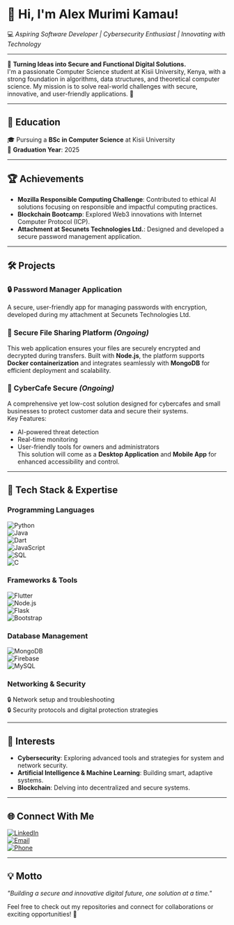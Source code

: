 # 👋 Hi, I'm Alex Murimi Kamau!  
💻 *Aspiring Software Developer | Cybersecurity Enthusiast | Innovating with Technology*

---

🎨 **Turning Ideas into Secure and Functional Digital Solutions.**  
I'm a passionate Computer Science student at Kisii University, Kenya, with a strong foundation in algorithms, data structures, and theoretical computer science. My mission is to solve real-world challenges with secure, innovative, and user-friendly applications. 🚀

---

## 📖 **Education**
🎓 Pursuing a **BSc in Computer Science** at Kisii University  
📅 **Graduation Year**: 2025  

---

## 🏆 **Achievements**
- **Mozilla Responsible Computing Challenge**: Contributed to ethical AI solutions focusing on responsible and impactful computing practices.
- **Blockchain Bootcamp**: Explored Web3 innovations with Internet Computer Protocol (ICP).
- **Attachment at Secunets Technologies Ltd.**: Designed and developed a secure password management application.

---

## 🛠️ **Projects**
### 🔒 **Password Manager Application**  
A secure, user-friendly app for managing passwords with encryption, developed during my attachment at Secunets Technologies Ltd.

### 🚀 **Secure File Sharing Platform** *(Ongoing)*  
This web application ensures your files are securely encrypted and decrypted during transfers. Built with **Node.js**, the platform supports **Docker containerization** and integrates seamlessly with **MongoDB** for efficient deployment and scalability.

### 🔧 **CyberCafe Secure** *(Ongoing)*  
A comprehensive yet low-cost solution designed for cybercafes and small businesses to protect customer data and secure their systems.  
Key Features:  
- AI-powered threat detection  
- Real-time monitoring  
- User-friendly tools for owners and administrators  
This solution will come as a **Desktop Application** and **Mobile App** for enhanced accessibility and control.

---

## 🔧 **Tech Stack & Expertise**
### **Programming Languages**  
![Python](https://img.shields.io/badge/-Python-3776AB?style=for-the-badge&logo=python&logoColor=white)  
![Java](https://img.shields.io/badge/-Java-007396?style=for-the-badge&logo=openjdk&logoColor=white)  
![Dart](https://img.shields.io/badge/-Dart-0175C2?style=for-the-badge&logo=dart&logoColor=white)  
![JavaScript](https://img.shields.io/badge/-JavaScript-F7DF1E?style=for-the-badge&logo=javascript&logoColor=black)  
![SQL](https://img.shields.io/badge/-SQL-4479A1?style=for-the-badge&logo=mysql&logoColor=white)  
![C](https://img.shields.io/badge/-C-A8B9CC?style=for-the-badge&logo=c&logoColor=white)  

### **Frameworks & Tools**  
![Flutter](https://img.shields.io/badge/-Flutter-02569B?style=for-the-badge&logo=flutter&logoColor=white)  
![Node.js](https://img.shields.io/badge/-Node.js-339933?style=for-the-badge&logo=node.js&logoColor=white)  
![Flask](https://img.shields.io/badge/-Flask-000000?style=for-the-badge&logo=flask&logoColor=white)  
![Bootstrap](https://img.shields.io/badge/-Bootstrap-7952B3?style=for-the-badge&logo=bootstrap&logoColor=white)  

### **Database Management**  
![MongoDB](https://img.shields.io/badge/-MongoDB-47A248?style=for-the-badge&logo=mongodb&logoColor=white)  
![Firebase](https://img.shields.io/badge/-Firebase-FFCA28?style=for-the-badge&logo=firebase&logoColor=black)  
![MySQL](https://img.shields.io/badge/-MySQL-4479A1?style=for-the-badge&logo=mysql&logoColor=white)  

### **Networking & Security**  
🔒 Network setup and troubleshooting  
🔒 Security protocols and digital protection strategies  

---

## 🌟 **Interests**
- **Cybersecurity**: Exploring advanced tools and strategies for system and network security.  
- **Artificial Intelligence & Machine Learning**: Building smart, adaptive systems.  
- **Blockchain**: Delving into decentralized and secure systems.  

---

## 🌐 **Connect With Me**
[![LinkedIn](https://img.shields.io/badge/-LinkedIn-0A66C2?style=for-the-badge&logo=linkedin&logoColor=white)](https://www.linkedin.com/in/alexmurimi/)  
[![Email](https://img.shields.io/badge/-Email-D14836?style=for-the-badge&logo=gmail&logoColor=white)](mailto:alexkamau712@gmail.com)  
[![Phone](https://img.shields.io/badge/-Call-25D366?style=for-the-badge&logo=whatsapp&logoColor=white)](tel:+254746254055)  

---

## 💡 **Motto**  
*"Building a secure and innovative digital future, one solution at a time."*

Feel free to check out my repositories and connect for collaborations or exciting opportunities! 🚀
